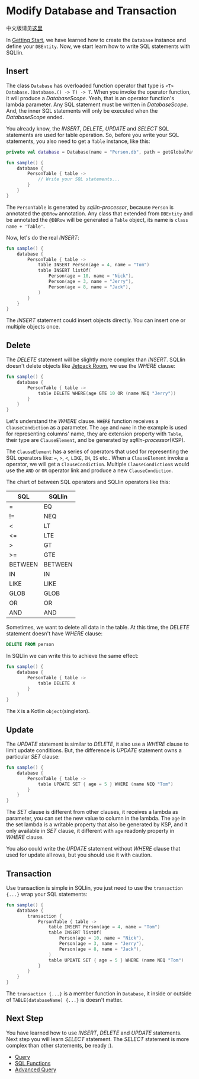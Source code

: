 # Modify Database and Transaction

中文版请见[这里](modify-database-and-transaction-cn.md)

In [Getting Start](getting-start.md), we have learned how to create the `Database` instance and define your `DBEntity`. Now,
we start learn how to write SQL statements with SQLlin.

## Insert

The class `Database` has overloaded function operator that type is `<T> Database.(Database.() -> T) -> T`. When you invoke
the operator function, it will produce a _DatabaseScope_. Yeah, that is an operator function's lambda parameter. Any SQL statement
must be written in _DatabaseScope_. And, the inner SQL statements will only be executed when the _DatabaseScope_ ended.

You already know, the _INSERT_, _DELETE_, _UPDATE_ and _SELECT_ SQL statements are used for table operation. So, before you write
your SQL statements, you also need to get a `Table` instance, like this:

```kotlin
private val database = Database(name = "Person.db", path = getGlobalPath(), version = 1)

fun sample() {
    database {
        PersonTable { table ->
            // Write your SQL statements...
        }
    }
}
```

The `PersonTable` is generated by _sqllin-processor_, because `Person` is annotated the `@DBRow`
annotation. Any class that extended from `DBEntity` and be annotated the `@DBRow` will be generated a `Table` object, its name is
`class name + 'Table'`.

Now, let's do the real _INSERT_:

```kotlin
fun sample() {
    database {
        PersonTable { table ->
            table INSERT Person(age = 4, name = "Tom")
            table INSERT listOf(
                Person(age = 10, name = "Nick"),
                Person(age = 3, name = "Jerry"),
                Person(age = 8, name = "Jack"),
            )
        }
    }
}
```

The _INSERT_ statement could insert objects directly. You can insert one or multiple objects once.

## Delete

The _DELETE_ statement will be slightly more complex than _INSERT_. SQLlin doesn't delete objects like
[Jetpack Room](https://developer.android.com/training/data-storage/room), we use the _WHERE_ clause:

```kotlin
fun sample() {
    database {
        PersonTable { table ->
            table DELETE WHERE(age GTE 10 OR (name NEQ "Jerry"))
        }
    }
}
```

Let's understand the _WHERE_ clause. `WHERE` function receives a `ClauseCondiction` as a parameter. The `age` and `name` in the example is used for representing columns'
name, they are extension property with `Table`, their type are `ClauseElement`, and be generated by _sqllin-processor_(KSP).

The `ClauseElement` has a series of operators that used for representing the SQL operators like: `=`, `>`, `<`, `LIKE`, `IN`, `IS` etc.. When a `ClauseElement` invoke a
operator, we will get a `ClauseCondiction`. Multiple `ClauseCondiction`s would use the `AND` or `OR` operator link and produce a new `ClauseCondiction`.

The chart of between SQL operators and SQLlin operators like this:

|SQL|SQLlin|
|---|---|
|=|EQ|
|!= |NEQ|
|<|LT|
|<=|LTE|
|>|GT|
|>=|GTE|
|BETWEEN|BETWEEN|
|IN|IN|
|LIKE|LIKE|
|GLOB|GLOB|
|OR|OR|
|AND|AND|

Sometimes, we want to delete all data in the table. At this time, the _DELETE_ statement doesn't have _WHERE_ clause:

```SQL
DELETE FROM person
```

In SQLlin we can write this to achieve the same effect:

```kotlin
fun sample() {
    database {
        PersonTable { table ->
            table DELETE X
        }
    }
}
```
The `X` is a Kotlin `object`(singleton).

## Update

The _UPDATE_ statement is similar to _DELETE_, it also use a _WHERE_ clause to limit update conditions. But, the
difference is _UPDATE_ statement owns a particular _SET_ clause:

```kotlin
fun sample() {
    database {
        PersonTable { table ->
            table UPDATE SET { age = 5 } WHERE (name NEQ "Tom")
        }
    }
}
```

The _SET_ clause is different from other clauses, it receives a lambda as parameter, you can set the new value to column in the
lambda. The `age` in the set lambda is a writable property that also be generated by KSP, and it only available in _SET_
clause, it different with `age` readonly property in _WHERE_ clause.

You also could write the _UPDATE_ statement without _WHERE_ clause that used for update all rows, but you should use it with caution.

## Transaction

Use transaction is simple in SQLlin, you just need to use the `transaction {...}` wrap your SQL statements:

```kotlin
fun sample() {
    database {
        transaction {
            PersonTable { table ->
                table INSERT Person(age = 4, name = "Tom")
                table INSERT listOf(
                    Person(age = 10, name = "Nick"),
                    Person(age = 3, name = "Jerry"),
                    Person(age = 8, name = "Jack"),
                )
                table UPDATE SET { age = 5 } WHERE (name NEQ "Tom")
            }
        }
    }
}
```

The `transaction {...}` is a member function in `Database`, it inside or outside of `TABLE(databaseName) {...}` is doesn't matter. 

## Next Step

You have learned how to use _INSERT_, _DELETE_ and _UPDATE_ statements. Next step you will learn _SELECT_ statement. The
_SELECT_ statement is more complex than other statements, be ready :).

- [Query](query.md)
- [SQL Functions](sql-functions.md)
- [Advanced Query](advanced-query.md)